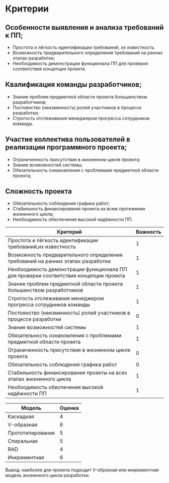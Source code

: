 # Критерии
## Особенности выявления и анализа требований к ПП;
- Простота и лёгкость идентификации требований, их известность.
- Возможность предварительного определения требований на ранних этапах разработки;
- Необходимость демонстрации функционала ПП для проверки соответствия концепции проекта.
## Квалификация команды разработчиков;
- Знание проблем предметной области проекта большинством разработчиков;
- Постоянство (неизменность) ролей участников в процессе разработки;
- Строгость отслеживания менеджером прогресса сотрудников команды.
## Участие коллектива пользователей в реализации программного проекта;
- Ограниченность присутствия в жизненном цикле проекта;
- Знание возможностей системы;
- Обязательность ознакомления с проблемами предметной области проекта;
## Сложность проекта
- Обязательность соблюдения графика работ;
- Стабильность финансирования проекта на всем протежении жизненного цикла;
- Необходимость обеспечения высокой надёжности ПП.

| Критерий | Важность | 
| ------ | ------ |
| Простота и лёгкость идентификации требований,их известность | 1 |
| Возможность предварительного определения требований на ранних этапах разработки | 1 |
| Необходимость демонстрации функционала ПП для проверки соответствия концепции проекта | 1 |
| Знание проблем предметной области проекта большинством разработчиков | 1 |
| Строгость отслеживания менеджером прогресса сотрудников команды | 1 |
| Постоянство (неизменность) ролей участников в процессе разработки | 0 |
| Знание возможностей системы | 1 |
| Обязательность ознакомления с проблемами предметной области проекта | 1 |
| Ограниченность присутствия в жизненном цикле проекта | 0 |
| Обязательность соблюдения графика работ | 0 |
| Стабильность финансирования проекты на всех этапах жизненного цикла | 1 |
| Необходимость обеспечения высокой надёжности ПП | 1 |

| Модель | Оценка |
| ------ | ------ |
| Каскадная | 4 | 
| V-образная | 6 | 
| Прототипирования | 5 | 
| Спиральная | 5 | 
| RAD | 4 | 
| Инкрементная | 6 | 

Вывод: наиболее для проекта подходит V-образная или инкрементная модель жизненного цикла разработки.
